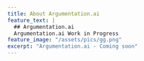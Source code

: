 ```yaml
---
title: About Argumentation.ai
feature_text: |
  ## Argumentation.ai
  Argumentation.ai Work in Progress
feature_image: "/assets/pics/gg.png"
excerpt: "Argumentation.ai - Coming soon"
---
```

